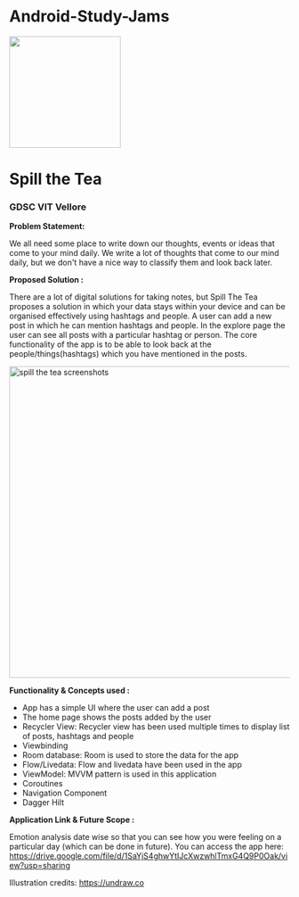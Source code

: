 # Android-Study-Jams

<img
src="https://svgshare.com/i/dCB.svg"
height="200"/>
<h1>Spill the Tea</h1>
<h3>GDSC VIT Vellore</h3>
<b> Problem Statement: </b>

We all need some place to write down our thoughts, events or ideas that come to your mind daily.
We write a lot of thoughts that come to our mind daily, but we don't have a nice way to classify them and look back later.


<b> Proposed Solution : </b>

There are a lot of digital solutions for taking notes, but Spill The Tea proposes a solution in which your data stays within your device and can be organised effectively using hashtags and people.
A user can add a new post in which he can mention hashtags and people.  In the explore page the user can see all posts with a particular hashtag or person.
The core functionality of the app is to be able to look back at the people/things(hashtags) which you have mentioned in the posts.

<img width="559" alt="spill the tea screenshots" src="https://i.ibb.co/5M47TBM/screenshots.jpg">

<b> Functionality & Concepts used : </b>

- App has a simple UI where the user can add a post
- The home page shows the posts added by the user
- Recycler View: Recycler view has been used multiple times to display list of posts, hashtags and people
- Viewbinding
- Room database: Room is used to store the data for the app
- Flow/Livedata: Flow and livedata have been used in the app
- ViewModel: MVVM pattern is used in this application
- Coroutines
- Navigation Component
- Dagger Hilt


<b> Application Link & Future Scope : </b>

Emotion analysis date wise so that you can see how you were feeling on a particular day (which can be done in future).
You can access the app here: <a href="https://drive.google.com/file/d/1SaYjS4ghwYtIJcXwzwhlTmxG4Q9P0Oak/view?usp=sharing">https://drive.google.com/file/d/1SaYjS4ghwYtIJcXwzwhlTmxG4Q9P0Oak/view?usp=sharing</a>

Illustration credits: https://undraw.co

